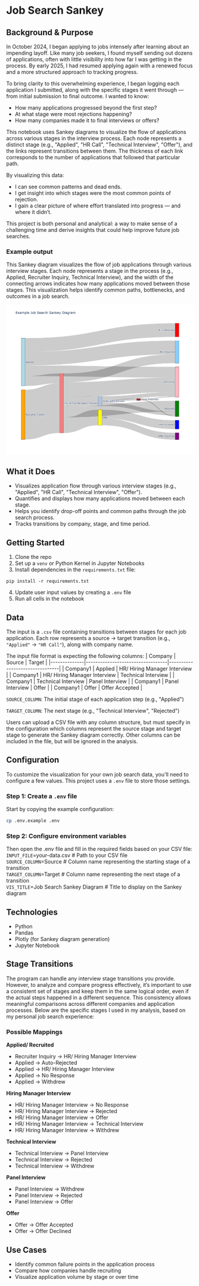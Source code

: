 # Job Search Sankey 

## Background & Purpose

In October 2024, I began applying to jobs intensely after learning about an impending layoff. Like many job seekers, I found myself sending out dozens of applications, often with little visibility into how far I was getting in the process. By early 2025, I had resumed applying again with a renewed focus and a more structured approach to tracking progress.

To bring clarity to this overwhelming experience, I began logging each application I submitted, along with the specific stages it went through — from initial submission to final outcome. I wanted to know:
- How many applications progressed beyond the first step?
- At what stage were most rejections happening?
- How many companies made it to final interviews or offers?

This notebook uses Sankey diagrams to visualize the flow of applications across various stages in the interview process. Each node represents a distinct stage (e.g., "Applied", "HR Call", "Technical Interview", "Offer"), and the links represent transitions between them. The thickness of each link corresponds to the number of applications that followed that particular path.

By visualizing this data:
- I can see common patterns and dead ends.
- I get insight into which stages were the most common points of rejection.
- I gain a clear picture of where effort translated into progress — and where it didn’t.

This project is both personal and analytical: a way to make sense of a challenging time and derive insights that could help improve future job searches.

### Example output

This Sankey diagram visualizes the flow of job applications through various interview stages. Each node represents a stage in the process (e.g., Applied, Recruiter Inquiry, Technical Interview), and the width of the connecting arrows indicates how many applications moved between those stages. This visualization helps identify common paths, bottlenecks, and outcomes in a job search.

![Example Sankey plot](output_data/example_job_search_sankey_diagram.png)

## What it Does

- Visualizes application flow through various interview stages (e.g., "Applied", "HR Call", "Technical Interview", "Offer").
- Quantifies and displays how many applications moved between each stage.
- Helps you identify drop-off points and common paths through the job search process.
- Tracks transitions by company, stage, and time period.


## Getting Started
1. Clone the repo
2. Set up a `venv` or Python Kernel in Jupyter Notebooks
3. Install dependencies in the `requirements.txt` file:
```
pip install -r requirements.txt
```
4. Update user input values by creating a `.env` file
5. Run all cells in the notebook


## Data

The input is a `.csv` file containing transitions between stages for each job application. Each row represents a source → target transition (e.g., `"Applied"` → `"HR Call"`), along with company name.

The input file format is expecting the following columns:
| Company      | Source                           | Target                         |
|--------------|----------------------------------|--------------------------------|
| Company1     | Applied                          | HR/ Hiring Manager Interview   |
| Company1     | HR/ Hiring Manager Interview     | Technical Interview            |
| Company1     | Technical Interview              | Panel Interview                |
| Company1     | Panel Interview                  | Offer                          |
| Company1     | Offer                            | Offer Accepted                 |

`SOURCE_COLUMN`: The initial stage of each application step (e.g., "Applied")

`TARGET_COLUMN`: The next stage (e.g., "Technical Interview", "Rejected")

Users can upload a CSV file with any column structure, but must specify in the configuration which columns represent the source stage and target stage to generate the Sankey diagram correctly. Other columns can be included in the file, but will be ignored in the analysis.

## Configuration

To customize the visualization for your own job search data, you'll need to configure a few values. This project uses a `.env` file to store those settings.

### Step 1: Create a `.env` file

Start by copying the example configuration:

```bash
cp .env.example .env
```

### Step 2: Configure environment variables

Then open the .env file and fill in the required fields based on your CSV file:  
`INPUT_FILE`=your-data.csv             # Path to your CSV file  
`SOURCE_COLUMN`=Source                 # Column name representing the starting stage of a transition  
`TARGET_COLUMN`=Target                 # Column name representing the next stage of a transition  
`VIS_TITLE`=Job Search Sankey Diagram  # Title to display on the Sankey diagram  


## Technologies
- Python
- Pandas
- Plotly (for Sankey diagram generation)
- Jupyter Notebook


## Stage Transitions
The program can handle any interview stage transitions you provide. However, to analyze and compare progress effectively, it’s important to use a consistent set of stages and keep them in the same logical order, even if the actual steps happened in a different sequence. This consistency allows meaningful comparisons across different companies and application processes. Below are the specific stages I used in my analysis, based on my personal job search experience:


### Possible Mappings
**Applied/ Recruited**
- Recruiter Inquiry → HR/ Hiring Manager Interview  
- Applied → Auto-Rejected  
- Applied → HR/ Hiring Manager Interview  
- Applied → No Response
- Applied → Withdrew

**Hiring Manager Interview**
- HR/ Hiring Manager Interview → No Response  
- HR/ Hiring Manager Interview → Rejected  
- HR/ Hiring Manager Interview → Offer  
- HR/ Hiring Manager Interview → Technical Interview   
- HR/ Hiring Manager Interview  → Withdrew  

**Technical Interview**
- Technical Interview → Panel Interview  
- Technical Interview → Rejected  
- Technical Interview → Withdrew  

**Panel Interview**
- Panel Interview → Withdrew  
- Panel Interview → Rejected  
- Panel Interview → Offer  

**Offer**
- Offer → Offer Accepted  
- Offer → Offer Declined  


## Use Cases
- Identify common failure points in the application process
- Compare how companies handle recruiting
- Visualize application volume by stage or over time